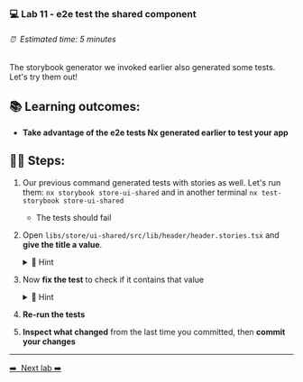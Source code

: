 ### 💻 Lab 11 - e2e test the shared component

###### ⏰ &nbsp;Estimated time: 5 minutes

The storybook generator we invoked earlier also generated some tests. Let's try them out!

## 📚 Learning outcomes:

- **Take advantage of the e2e tests Nx generated earlier to test your app**
  <br />

## 🏋️‍♀️ Steps:

1. Our previous command generated tests with stories as well. Let's run them: `nx storybook store-ui-shared` and in another terminal `nx test-storybook store-ui-shared`

   - The tests should fail
     <br/>

2. Open `libs/store/ui-shared/src/lib/header/header.stories.tsx` and **give the title a value**.

    <details>
    <summary>🐳 Hint</summary>
   ```ts

   args: {
     title: 'Welcome to Board Game Hoard';
   }

   ```
   </details>

   <br />

3. Now **fix the test** to check if it contains that value

    <details>
    <summary>🐳 Hint</summary>
   ```ts

   expect(canvas.getByText(/Welcome to Board Game Hoard/gi)).toBeTruthy();
   
   ```
   </details>

   <br />

4. **Re-run the tests**
   <br/>

5. **Inspect what changed** from the last time you committed, then **commit your changes**
   <br/>

---

[➡️ &nbsp;Next lab ➡️](../lab12/LAB.md)
